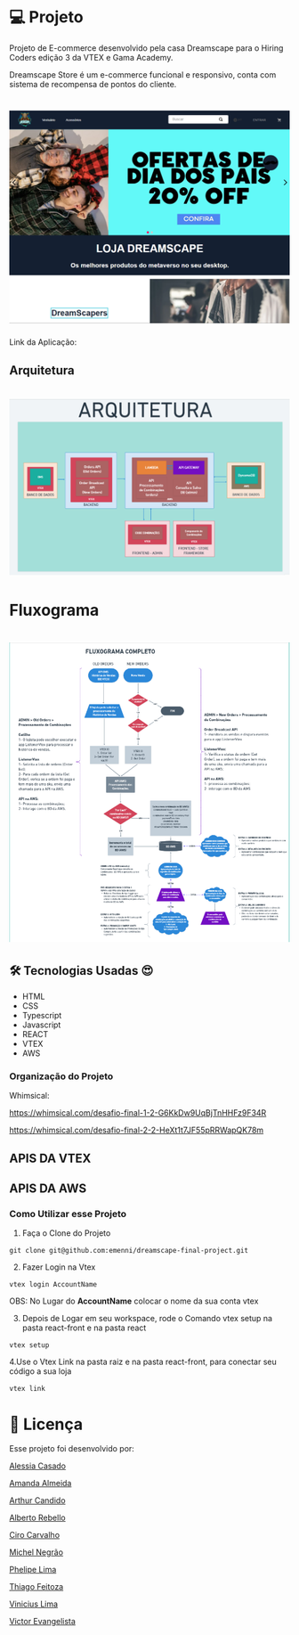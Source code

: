 
# 💻 Projeto



Projeto de E-commerce desenvolvido pela casa Dreamscape para o Hiring Coders edição 3 da VTEX e Gama Academy.

Dreamscape Store é um e-commerce funcional e responsivo, conta com sistema de recompensa de pontos do cliente.


<h1 align="center">
    <img alt="Capa do Projeto" title="Projeto" src="https://github.com/emenni/dreamscape-final-project/blob/master/FrontEnd/assets/capa.png" />
</h1>




Link da Aplicação: 



## Arquitetura

<h1 align="center">
    <img alt="Arquitetura do Projeto" title="Projeto" src="https://github.com/emenni/dreamscape-final-project/blob/master/FrontEnd/assets/arquitetura.png" />
</h1>

# Fluxograma


<h1 align="center">
    <img alt="Arquitetura do Projeto" title="Projeto" src="https://github.com/emenni/dreamscape-final-project/blob/master/FrontEnd/assets/fluxograma.png" />
</h1>


## 🛠 Tecnologias Usadas :heart_eyes:

- HTML
- CSS
- Typescript
- Javascript
- REACT
- VTEX
- AWS


### Organização do Projeto

Whimsical: 

https://whimsical.com/desafio-final-1-2-G6KkDw9UqBjTnHHFz9F34R 

https://whimsical.com/desafio-final-2-2-HeXt1t7JF55pRRWapQK78m 


## APIS DA VTEX



## APIS DA AWS





### Como Utilizar esse Projeto

1. Faça o Clone do Projeto

```
git clone git@github.com:emenni/dreamscape-final-project.git
```

2. Fazer Login na Vtex

```
vtex login AccountName
```

OBS: No Lugar do **AccountName** colocar o nome da sua conta vtex

3. Depois de Logar em seu workspace, rode o Comando vtex setup na pasta react-front e na pasta react

```
vtex setup
```

4.Use o Vtex Link na pasta raiz e na pasta react-front, para conectar seu código a sua loja

```
vtex link
```


# 📝 Licença

Esse projeto foi desenvolvido por:

[Alessia Casado](https://www.linkedin.com/in/alessia-casado/)

[Amanda Almeida](https://www.linkedin.com/in/amanda-almeida-bab4541ab/)

[Arthur Candido](https://www.linkedin.com/in/arthurcandido/)

[Alberto Rebello](https://www.linkedin.com/in/albertorebello/)

[Ciro Carvalho](https://www.linkedin.com/in/cirocj/)

[Michel Negrão](https://www.linkedin.com/in/michelnegrao/)

[Phelipe Lima](https://www.linkedin.com/in/phenogueira/)

[Thiago Feitoza](https://www.linkedin.com/in/tiago-feitoza-oliveira/)

[Vinicius Lima](https://www.linkedin.com/in/marcos-vinicius-lima/)

[Victor Evangelista](https://www.linkedin.com/in/victor-cesar-dos-evangelista-a440aa230/)